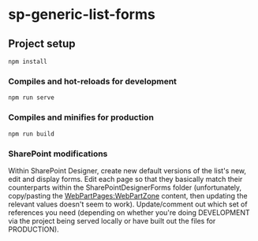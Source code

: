 # sp-generic-list-forms

## Project setup
```
npm install
```

### Compiles and hot-reloads for development
```
npm run serve
```

### Compiles and minifies for production
```
npm run build
```

### SharePoint modifications
Within SharePoint Designer, create new default versions of the list's new, edit and display forms.  Edit each page so that they basically match their counterparts within the SharePointDesignerForms folder (unfortunately, copy/pasting the <WebPartPages:WebPartZone> content, then updating the relevant values doesn't seem to work).  Update/comment out which set of references you need (depending on whether you're doing DEVELOPMENT via the project being served locally or have built out the files for PRODUCTION).
